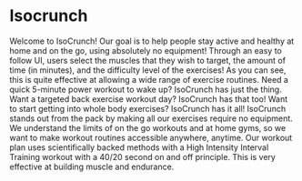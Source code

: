 # Isocrunch
Welcome to IsoCrunch! Our goal is to help people stay active and healthy at home and on the go, using absolutely no equipment!
Through an easy to follow UI, users select the muscles that they wish to target, the amount of time (in minutes), and the difficulty level of the exercises! As you can see, this is quite effective at allowing a wide range of exercise routines. Need a quick 5-minute power workout to wake up? IsoCrunch has just the thing. Want a targeted back exercise workout day? IsoCrunch has that too! Want to start getting into whole body exercises? IsoCrunch has it all!
IsoCrunch stands out from the pack by making all our exercises require no equipment. We understand the limits of on the go workouts and at home gyms, so we want to make workout routines accessible anywhere, anytime. Our workout plan uses scientifically backed methods with a High Intensity Interval Training workout with a 40/20 second on and off principle. This is very effective at building muscle and endurance. 
